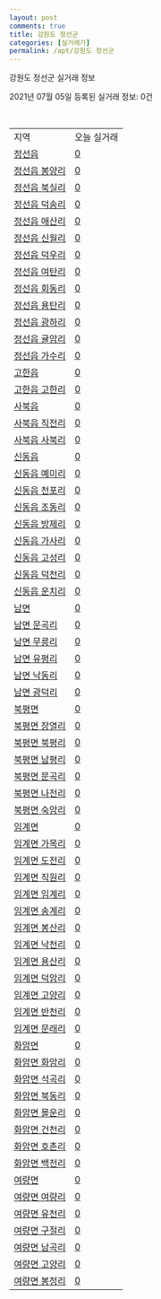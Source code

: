 ```yaml
---
layout: post
comments: true
title: 강원도 정선군
categories: [실거래가]
permalink: /apt/강원도 정선군
---
```


강원도 정선군 실거래 정보

2021년 07월 05일 등록된 실거래 정보: 0건

<script type="text/javascript">
  google.charts.load('current', {'packages':['corechart']});
  google.charts.setOnLoadCallback(drawChart);

  function drawChart() {
    var data = google.visualization.arrayToDataTable([['거래일', '매매', '전월세', '전매'], ['20-07', 16, 11, 0], ['20-08', 15, 6, 1], ['20-09', 20, 5, 1], ['20-10', 12, 8, 1], ['20-11', 19, 9, 16], ['20-12', 14, 8, 0], ['21-01', 17, 18, 0], ['21-02', 25, 8, 0], ['21-03', 18, 13, 1], ['21-04', 22, 10, 3], ['21-05', 20, 6, 0], ['21-06', 16, 6, 0]]);

    var options = {
      title: '최근 유형별 거래량 추이',
      legend: { position: 'bottom' }
    };

    var chart = new google.visualization.LineChart(document.getElementById('columnchart_material'));
    chart.draw(data, (options));
  }
</script>

<div id="columnchart_material" style="width: 95%; margin-left: -35px"></div>
<br>
<table class="sortable">
  <tr>
    <td>지역</td>
    <td>오늘 실거래</td>
  </tr>

  
  <tr class="item">
    <td><a href="강원도 정선군 정선읍">정선읍</a></td>
    <td><a href="강원도 정선군 정선읍">0</a></td>
  </tr>
    

  <tr class="item">
    <td><a href="강원도 정선군 정선읍 봉양리">정선읍 봉양리</a></td>
    <td><a href="강원도 정선군 정선읍 봉양리">0</a></td>
  </tr>
    

  <tr class="item">
    <td><a href="강원도 정선군 정선읍 북실리">정선읍 북실리</a></td>
    <td><a href="강원도 정선군 정선읍 북실리">0</a></td>
  </tr>
    

  <tr class="item">
    <td><a href="강원도 정선군 정선읍 덕송리">정선읍 덕송리</a></td>
    <td><a href="강원도 정선군 정선읍 덕송리">0</a></td>
  </tr>
    

  <tr class="item">
    <td><a href="강원도 정선군 정선읍 애산리">정선읍 애산리</a></td>
    <td><a href="강원도 정선군 정선읍 애산리">0</a></td>
  </tr>
    

  <tr class="item">
    <td><a href="강원도 정선군 정선읍 신월리">정선읍 신월리</a></td>
    <td><a href="강원도 정선군 정선읍 신월리">0</a></td>
  </tr>
    

  <tr class="item">
    <td><a href="강원도 정선군 정선읍 덕우리">정선읍 덕우리</a></td>
    <td><a href="강원도 정선군 정선읍 덕우리">0</a></td>
  </tr>
    

  <tr class="item">
    <td><a href="강원도 정선군 정선읍 여탄리">정선읍 여탄리</a></td>
    <td><a href="강원도 정선군 정선읍 여탄리">0</a></td>
  </tr>
    

  <tr class="item">
    <td><a href="강원도 정선군 정선읍 회동리">정선읍 회동리</a></td>
    <td><a href="강원도 정선군 정선읍 회동리">0</a></td>
  </tr>
    

  <tr class="item">
    <td><a href="강원도 정선군 정선읍 용탄리">정선읍 용탄리</a></td>
    <td><a href="강원도 정선군 정선읍 용탄리">0</a></td>
  </tr>
    

  <tr class="item">
    <td><a href="강원도 정선군 정선읍 광하리">정선읍 광하리</a></td>
    <td><a href="강원도 정선군 정선읍 광하리">0</a></td>
  </tr>
    

  <tr class="item">
    <td><a href="강원도 정선군 정선읍 귤암리">정선읍 귤암리</a></td>
    <td><a href="강원도 정선군 정선읍 귤암리">0</a></td>
  </tr>
    

  <tr class="item">
    <td><a href="강원도 정선군 정선읍 가수리">정선읍 가수리</a></td>
    <td><a href="강원도 정선군 정선읍 가수리">0</a></td>
  </tr>
    

  <tr class="item">
    <td><a href="강원도 정선군 고한읍">고한읍</a></td>
    <td><a href="강원도 정선군 고한읍">0</a></td>
  </tr>
    

  <tr class="item">
    <td><a href="강원도 정선군 고한읍 고한리">고한읍 고한리</a></td>
    <td><a href="강원도 정선군 고한읍 고한리">0</a></td>
  </tr>
    

  <tr class="item">
    <td><a href="강원도 정선군 사북읍">사북읍</a></td>
    <td><a href="강원도 정선군 사북읍">0</a></td>
  </tr>
    

  <tr class="item">
    <td><a href="강원도 정선군 사북읍 직전리">사북읍 직전리</a></td>
    <td><a href="강원도 정선군 사북읍 직전리">0</a></td>
  </tr>
    

  <tr class="item">
    <td><a href="강원도 정선군 사북읍 사북리">사북읍 사북리</a></td>
    <td><a href="강원도 정선군 사북읍 사북리">0</a></td>
  </tr>
    

  <tr class="item">
    <td><a href="강원도 정선군 신동읍">신동읍</a></td>
    <td><a href="강원도 정선군 신동읍">0</a></td>
  </tr>
    

  <tr class="item">
    <td><a href="강원도 정선군 신동읍 예미리">신동읍 예미리</a></td>
    <td><a href="강원도 정선군 신동읍 예미리">0</a></td>
  </tr>
    

  <tr class="item">
    <td><a href="강원도 정선군 신동읍 천포리">신동읍 천포리</a></td>
    <td><a href="강원도 정선군 신동읍 천포리">0</a></td>
  </tr>
    

  <tr class="item">
    <td><a href="강원도 정선군 신동읍 조동리">신동읍 조동리</a></td>
    <td><a href="강원도 정선군 신동읍 조동리">0</a></td>
  </tr>
    

  <tr class="item">
    <td><a href="강원도 정선군 신동읍 방제리">신동읍 방제리</a></td>
    <td><a href="강원도 정선군 신동읍 방제리">0</a></td>
  </tr>
    

  <tr class="item">
    <td><a href="강원도 정선군 신동읍 가사리">신동읍 가사리</a></td>
    <td><a href="강원도 정선군 신동읍 가사리">0</a></td>
  </tr>
    

  <tr class="item">
    <td><a href="강원도 정선군 신동읍 고성리">신동읍 고성리</a></td>
    <td><a href="강원도 정선군 신동읍 고성리">0</a></td>
  </tr>
    

  <tr class="item">
    <td><a href="강원도 정선군 신동읍 덕천리">신동읍 덕천리</a></td>
    <td><a href="강원도 정선군 신동읍 덕천리">0</a></td>
  </tr>
    

  <tr class="item">
    <td><a href="강원도 정선군 신동읍 운치리">신동읍 운치리</a></td>
    <td><a href="강원도 정선군 신동읍 운치리">0</a></td>
  </tr>
    

  <tr class="item">
    <td><a href="강원도 정선군 남면">남면</a></td>
    <td><a href="강원도 정선군 남면">0</a></td>
  </tr>
    

  <tr class="item">
    <td><a href="강원도 정선군 남면 문곡리">남면 문곡리</a></td>
    <td><a href="강원도 정선군 남면 문곡리">0</a></td>
  </tr>
    

  <tr class="item">
    <td><a href="강원도 정선군 남면 무릉리">남면 무릉리</a></td>
    <td><a href="강원도 정선군 남면 무릉리">0</a></td>
  </tr>
    

  <tr class="item">
    <td><a href="강원도 정선군 남면 유평리">남면 유평리</a></td>
    <td><a href="강원도 정선군 남면 유평리">0</a></td>
  </tr>
    

  <tr class="item">
    <td><a href="강원도 정선군 남면 낙동리">남면 낙동리</a></td>
    <td><a href="강원도 정선군 남면 낙동리">0</a></td>
  </tr>
    

  <tr class="item">
    <td><a href="강원도 정선군 남면 광덕리">남면 광덕리</a></td>
    <td><a href="강원도 정선군 남면 광덕리">0</a></td>
  </tr>
    

  <tr class="item">
    <td><a href="강원도 정선군 북평면">북평면</a></td>
    <td><a href="강원도 정선군 북평면">0</a></td>
  </tr>
    

  <tr class="item">
    <td><a href="강원도 정선군 북평면 장열리">북평면 장열리</a></td>
    <td><a href="강원도 정선군 북평면 장열리">0</a></td>
  </tr>
    

  <tr class="item">
    <td><a href="강원도 정선군 북평면 북평리">북평면 북평리</a></td>
    <td><a href="강원도 정선군 북평면 북평리">0</a></td>
  </tr>
    

  <tr class="item">
    <td><a href="강원도 정선군 북평면 남평리">북평면 남평리</a></td>
    <td><a href="강원도 정선군 북평면 남평리">0</a></td>
  </tr>
    

  <tr class="item">
    <td><a href="강원도 정선군 북평면 문곡리">북평면 문곡리</a></td>
    <td><a href="강원도 정선군 북평면 문곡리">0</a></td>
  </tr>
    

  <tr class="item">
    <td><a href="강원도 정선군 북평면 나전리">북평면 나전리</a></td>
    <td><a href="강원도 정선군 북평면 나전리">0</a></td>
  </tr>
    

  <tr class="item">
    <td><a href="강원도 정선군 북평면 숙암리">북평면 숙암리</a></td>
    <td><a href="강원도 정선군 북평면 숙암리">0</a></td>
  </tr>
    

  <tr class="item">
    <td><a href="강원도 정선군 임계면">임계면</a></td>
    <td><a href="강원도 정선군 임계면">0</a></td>
  </tr>
    

  <tr class="item">
    <td><a href="강원도 정선군 임계면 가목리">임계면 가목리</a></td>
    <td><a href="강원도 정선군 임계면 가목리">0</a></td>
  </tr>
    

  <tr class="item">
    <td><a href="강원도 정선군 임계면 도전리">임계면 도전리</a></td>
    <td><a href="강원도 정선군 임계면 도전리">0</a></td>
  </tr>
    

  <tr class="item">
    <td><a href="강원도 정선군 임계면 직원리">임계면 직원리</a></td>
    <td><a href="강원도 정선군 임계면 직원리">0</a></td>
  </tr>
    

  <tr class="item">
    <td><a href="강원도 정선군 임계면 임계리">임계면 임계리</a></td>
    <td><a href="강원도 정선군 임계면 임계리">0</a></td>
  </tr>
    

  <tr class="item">
    <td><a href="강원도 정선군 임계면 송계리">임계면 송계리</a></td>
    <td><a href="강원도 정선군 임계면 송계리">0</a></td>
  </tr>
    

  <tr class="item">
    <td><a href="강원도 정선군 임계면 봉산리">임계면 봉산리</a></td>
    <td><a href="강원도 정선군 임계면 봉산리">0</a></td>
  </tr>
    

  <tr class="item">
    <td><a href="강원도 정선군 임계면 낙천리">임계면 낙천리</a></td>
    <td><a href="강원도 정선군 임계면 낙천리">0</a></td>
  </tr>
    

  <tr class="item">
    <td><a href="강원도 정선군 임계면 용산리">임계면 용산리</a></td>
    <td><a href="강원도 정선군 임계면 용산리">0</a></td>
  </tr>
    

  <tr class="item">
    <td><a href="강원도 정선군 임계면 덕암리">임계면 덕암리</a></td>
    <td><a href="강원도 정선군 임계면 덕암리">0</a></td>
  </tr>
    

  <tr class="item">
    <td><a href="강원도 정선군 임계면 고양리">임계면 고양리</a></td>
    <td><a href="강원도 정선군 임계면 고양리">0</a></td>
  </tr>
    

  <tr class="item">
    <td><a href="강원도 정선군 임계면 반천리">임계면 반천리</a></td>
    <td><a href="강원도 정선군 임계면 반천리">0</a></td>
  </tr>
    

  <tr class="item">
    <td><a href="강원도 정선군 임계면 문래리">임계면 문래리</a></td>
    <td><a href="강원도 정선군 임계면 문래리">0</a></td>
  </tr>
    

  <tr class="item">
    <td><a href="강원도 정선군 화암면">화암면</a></td>
    <td><a href="강원도 정선군 화암면">0</a></td>
  </tr>
    

  <tr class="item">
    <td><a href="강원도 정선군 화암면 화암리">화암면 화암리</a></td>
    <td><a href="강원도 정선군 화암면 화암리">0</a></td>
  </tr>
    

  <tr class="item">
    <td><a href="강원도 정선군 화암면 석곡리">화암면 석곡리</a></td>
    <td><a href="강원도 정선군 화암면 석곡리">0</a></td>
  </tr>
    

  <tr class="item">
    <td><a href="강원도 정선군 화암면 북동리">화암면 북동리</a></td>
    <td><a href="강원도 정선군 화암면 북동리">0</a></td>
  </tr>
    

  <tr class="item">
    <td><a href="강원도 정선군 화암면 몰운리">화암면 몰운리</a></td>
    <td><a href="강원도 정선군 화암면 몰운리">0</a></td>
  </tr>
    

  <tr class="item">
    <td><a href="강원도 정선군 화암면 건천리">화암면 건천리</a></td>
    <td><a href="강원도 정선군 화암면 건천리">0</a></td>
  </tr>
    

  <tr class="item">
    <td><a href="강원도 정선군 화암면 호촌리">화암면 호촌리</a></td>
    <td><a href="강원도 정선군 화암면 호촌리">0</a></td>
  </tr>
    

  <tr class="item">
    <td><a href="강원도 정선군 화암면 백전리">화암면 백전리</a></td>
    <td><a href="강원도 정선군 화암면 백전리">0</a></td>
  </tr>
    

  <tr class="item">
    <td><a href="강원도 정선군 여량면">여량면</a></td>
    <td><a href="강원도 정선군 여량면">0</a></td>
  </tr>
    

  <tr class="item">
    <td><a href="강원도 정선군 여량면 여량리">여량면 여량리</a></td>
    <td><a href="강원도 정선군 여량면 여량리">0</a></td>
  </tr>
    

  <tr class="item">
    <td><a href="강원도 정선군 여량면 유천리">여량면 유천리</a></td>
    <td><a href="강원도 정선군 여량면 유천리">0</a></td>
  </tr>
    

  <tr class="item">
    <td><a href="강원도 정선군 여량면 구절리">여량면 구절리</a></td>
    <td><a href="강원도 정선군 여량면 구절리">0</a></td>
  </tr>
    

  <tr class="item">
    <td><a href="강원도 정선군 여량면 남곡리">여량면 남곡리</a></td>
    <td><a href="강원도 정선군 여량면 남곡리">0</a></td>
  </tr>
    

  <tr class="item">
    <td><a href="강원도 정선군 여량면 고양리">여량면 고양리</a></td>
    <td><a href="강원도 정선군 여량면 고양리">0</a></td>
  </tr>
    

  <tr class="item">
    <td><a href="강원도 정선군 여량면 봉정리">여량면 봉정리</a></td>
    <td><a href="강원도 정선군 여량면 봉정리">0</a></td>
  </tr>
    


</table>


    